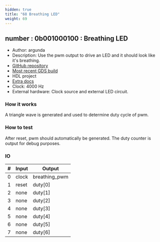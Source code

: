 ```yaml
---
hidden: true
title: "68 Breathing LED"
weight: 69
---
```


## number : 0b001000100 : Breathing LED

* Author: argunda
* Description: Use the pwm output to drive an LED and it should look like it's breathing.
* [GitHub repository](https://github.com/argunda/tt02-breathing-led)
* [Most recent GDS build](https://github.com/argunda/tt02-breathing-led/actions/runs/3529467681)
* HDL project
* [Extra docs]()
* Clock: 4000 Hz
* External hardware: Clock source and external LED circuit.



### How it works

A triangle wave is generated and used to determine duty cycle of pwm.

### How to test

After reset, pwm should automatically be generated. The duty counter is output for debug purposes.

### IO

| # | Input        | Output       |
|---|--------------|--------------|
| 0 | clock  | breathing_pwm |
| 1 | reset  | duty[0] |
| 2 | none  | duty[1] |
| 3 | none  | duty[2] |
| 4 | none  | duty[3] |
| 5 | none  | duty[4] |
| 6 | none  | duty[5] |
| 7 | none  | duty[6] |
